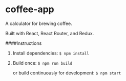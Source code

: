coffee-app
===========
A calculator for brewing coffee.

Built with React, React Router, and Redux.

####Instructions
    
1. Install dependencies: ```$ npm install```

2. Build once: ```$ npm run build ``` 

   or build continuously for development: ```$ npm start```
